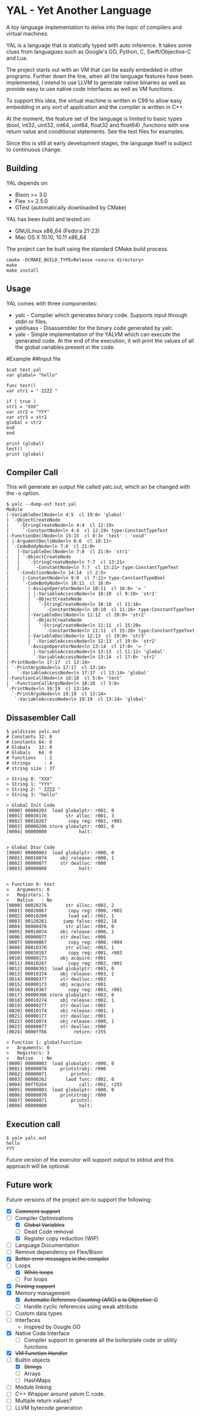 YAL - Yet Another Language
==========================

A toy language implementation to delve into the topic of compilers and virtual machines.

YAL is a language that is statically typed with auto inference. It takes some clues from languagues such as Google's GO, Python, C, Swift/Objective-C and Lua.

The project starts out with an VM that can be easily embedded in other programs. Further down the line, when all the language features have been implemented, I intend to use LLVM to generate native binaries as well as provide easy to use native code interfaces as well as VM functions.

To support this idea, the virtual machine is written in C99 to allow easy embedding in any sort
of application and the compiler is written in C++.

At the moment, the feature set of the language is limited to basic types (bool, int32, uint32, int64, uint64, float32 and float64) ,functions with one return value and conditional statements. See the test files for examples.

Since this is still at early development stages, the language itself is subject to continuous change.

Building
--------

YAL depends on:
* Bison >= 3.0
* Flex >= 2.5.0
* GTest (automatically downloaded by CMake)

YAL has been build and tested on:
* GNU/Linux x86_64 (Fedora 21-23)
* Mac OS X 10.10, 10.11 x86_64

The project can be built using the standard CMake build process.
```
cmake -DCMAKE_BUILD_TYPE=Release <source directory>
make 
make install
```
Usage
-----

YAL comes with three componentes:

* yalc - Compiler which generates binary code. Supports input through stdin or files. 
* yaldisass - Disassembler for the binary code generated by yalc.
* yale - Simple implementation of the YALVM which can execute the generated code. At the end of the execution, it will print the values of all the global variables present in the code.

#Example
##Input file
```
$cat test.yal
var global= "hello"

func test()
var str1 = " ZZZZ "

if ( true )
str1 = "XXX"
var str2 = "YYY"
var str3 = str2
global = str2
end
end

print (global)
test()
print (global)
```

## Compiler Call
This will generate an output file called yalc.out, which an be changed with the -o
option.
```
$ yalc --dump-ast test.yal
Module
|-VariableDeclNode<ln 4:5  cl 19:0> 'global'
| `-ObjectCreateNode 
|   `-StringCreateNode<ln 4:4  cl 12:19> 
|     `-ConstantNode<ln 4:4  cl 12:19> type:ConstantTypeText
|-FunctionDeclNode<ln 15:15  cl 0:3> 'test' : 'void'
| |-ArgumentDeclsNode<ln 6:6  cl 10:11> 
| `-CodeBodyNode<ln 7:8  cl 21:0> 
|   |-VariableDeclNode<ln 7:8  cl 21:0> 'str1'
|   | `-ObjectCreateNode 
|   |   `-StringCreateNode<ln 7:7  cl 13:21> 
|   |     `-ConstantNode<ln 7:7  cl 13:21> type:ConstantTypeText
|   `-ConditionNode<ln 14:14  cl 2:5> 
|     |-ConstantNode<ln 9:9  cl 7:11> type:ConstantTypeBool
|     `-CodeBodyNode<ln 10:11  cl 16:0> 
|       |-AssignOperatorNode<ln 10:11  cl 16:0> '= '
|       | |-VariableAccessNode<ln 10:10  cl 9:10> 'str1'
|       | `-ObjectCreateNode 
|       |   `-StringCreateNode<ln 10:10  cl 11:16> 
|       |     `-ConstantNode<ln 10:10  cl 11:16> type:ConstantTypeText
|       |-VariableDeclNode<ln 11:12  cl 20:0> 'str2'
|       | `-ObjectCreateNode 
|       |   `-StringCreateNode<ln 11:11  cl 15:20> 
|       |     `-ConstantNode<ln 11:11  cl 15:20> type:ConstantTypeText
|       |-VariableDeclNode<ln 12:13  cl 19:0> 'str3'
|       | `-VariableAccessNode<ln 12:13  cl 19:0> 'str2'
|       `-AssignOperatorNode<ln 13:14  cl 17:0> '= '
|         |-VariableAccessNode<ln 13:13  cl 11:12> 'global'
|         `-VariableAccessNode<ln 13:14  cl 17:0> 'str2'
|-PrintNode<ln 17:17  cl 13:14> 
| `-PrintArgsNode<ln 17:17  cl 13:14> 
|   `-VariableAccessNode<ln 17:17  cl 13:14> 'global'
|-FunctionCallNode<ln 18:18  cl 5:6> 'test'
| `-FunctionCallArgsNode<ln 18:18  cl 5:6> 
`-PrintNode<ln 19:19  cl 13:14> 
  `-PrintArgsNode<ln 19:19  cl 13:14> 
   `-VariableAccessNode<ln 19:19  cl 13:14> 'global'
```

## Dissasembler Call
```
$ yaldissas yalc.out
# Constants 32: 0
# Constants 64: 0
# Globals   32: 0
# Globals   64: 0
# functions   : 2
# strings     : 4
# string size : 37

> String 0: "XXX"
> String 1: "YYY"
> String 2: " ZZZZ "
> String 3: "hello"

> Global Init Code
[0000] 00000203  load globalptr: r002, 0
[0001] 00030176       str alloc: r001, 3
[0002] 00010267        copy reg: r002, r001
[0003] 00000206 store globalptr: r002, 0
[0004] 00000000            halt: 


> Global Dtor Code
[0000] 00000003  load globalptr: r000, 0
[0001] 00010074     obj release: r000, 1
[0002] 00000077     str dealloc: r000
[0003] 00000000            halt: 


> Function 0: test
>   Arguments: 0
>   Registers: 5
>   Native   : No
[0000] 00020276       str alloc: r002, 2
[0001] 00020067        copy reg: r000, r002
[0002] 00010209        load val: r002, 1
[0003] 00120261      jump false: r002, 18
[0004] 00000476       str alloc: r004, 0
[0005] 00010074     obj release: r000, 1
[0006] 00000077     str dealloc: r000
[0007] 00040067        copy reg: r000, r004
[0008] 00010376       str alloc: r003, 1
[0009] 00030167        copy reg: r001, r003
[0010] 00000173     obj acquire: r001
[0011] 00010267        copy reg: r002, r001
[0012] 00000303  load globalptr: r003, 0
[0013] 00010374     obj release: r003, 1
[0014] 00000377     str dealloc: r003
[0015] 00000173     obj acquire: r001
[0016] 00010367        copy reg: r003, r001
[0017] 00000306 store globalptr: r003, 0
[0018] 00010274     obj release: r002, 1
[0019] 00000277     str dealloc: r002
[0020] 00010174     obj release: r001, 1
[0021] 00000177     str dealloc: r001
[0022] 00010074     obj release: r000, 1
[0023] 00000077     str dealloc: r000
[0024] 0000ff66          return: r255

> Function 1: globalfunction
>   Arguments: 0
>   Registers: 3
>   Native   : No
[0000] 00000003  load globalptr: r000, 0
[0001] 00000070     printstrobj: r000
[0002] 00000071         printnl: 
[0003] 00000262       laod func: r002, 0
[0004] 00ff0264            call: r002, r255
[0005] 00000003  load globalptr: r000, 0
[0006] 00000070     printstrobj: r000
[0007] 00000071         printnl: 
[0008] 00000000            halt: 

```

## Execution call

```
$ yale yalc.out
hello
YYY

```

Future version of the executor will support output to stdout and this approach will be optional.

Future work
-----------
Future versions of the project aim to support the following:

* [X] ~~Comment support~~
* [ ] Compiler Optimisations
  * [X] ~~Global Variables~~
  * [ ] Dead Code removal
  * [X] Register copy reduction (WIP)
* [ ] Language Documentation
* [ ] Remove dependency on Flex/Bison
* [X] ~~Better error messages in the compiler~~
* [ ] Loops
  * [X] ~~While loops~~
  * [ ] For loops
* [X] ~~Printing support~~
* [X] Memory management
  * [X] ~~Automatic Reference Counting (ARC) a la Objective-C~~
  * [ ] Handle cyclic references using weak attribute
* [ ] Custom data types
* [ ] Interfaces
  * Inspired by Google GO
* [X] Native Code Interface 
  * [ ] Compiler support to generate all the boilerplate code or utility functions
* [X] ~~VM Function Handler~~
* [ ] Builtin objects
  * [X] ~~Strings~~
  * [ ] Arrays 
  * [ ] HashMaps
* [ ] Module linking
* [ ] C++ Wrapper around yalvm C code.
* [ ] Multiple return values?
* [ ] LLVM bytecode generation

